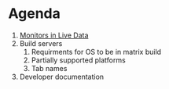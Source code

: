 Agenda
======

1. [Monitors in Live Data](https://github.com/mantidproject/documents/blob/master/Design/MonitorsInLiveData.md)
2. Build servers
   1. Requirments for OS to be in matrix build
   2. Partially supported platforms
   3. Tab names
2. Developer documentation
